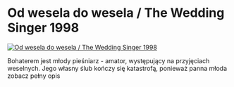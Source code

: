 Od wesela do wesela / The Wedding Singer 1998 
=============
[![Od wesela do wesela / The Wedding Singer 1998 ](http://vidos.pl/images/player.gif)](http://vidos.pl/od-wesela-do-wesela-the-wedding-singer-1998)

 Bohaterem jest młody pieśniarz - amator, występujący na przyjęciach weselnych. Jego własny ślub kończy się katastrofą, ponieważ panna młoda zobacz pełny opis
